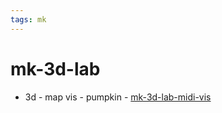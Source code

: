 ```yaml
---
tags: mk
---
```



# mk-3d-lab


 - 3d 
        - map vis
        - pumpkin
        - [mk-3d-lab-midi-vis](/EAB1Jq2lTImnwO0DVEpYtg)